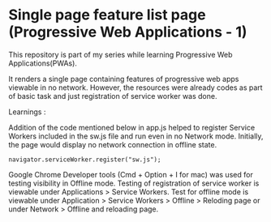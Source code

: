 # Single page feature list page (Progressive Web Applications - 1)
This repository is part of my series while learning Progressive Web Applications(PWAs).

It renders a single page containing features of progressive web apps viewable in no network.
However, the resources were already codes as part of basic task and just registration of service worker was done.

Learnings : 

Addition of the code mentioned below in app.js helped to register Service Workers included in the sw.js file and run even in no Network mode. Initially, the page would display no network connection in offline state.

`navigator.serviceWorker.register("sw.js");` 

Google Chrome Developer tools (Cmd + Option + I for mac) was used for testing visibility in Offline mode.
Testing of registration of service worker is viewable under Applications > Service Workers.
Test for offline mode is viewable under Application > Service Workers > Offline > Reloding page or under Network > Offline and reloading page.
